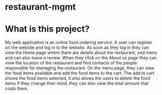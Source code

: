 # restaurant-mgmt

# What is this project?

My web application is an online food ordering service. A user can register on the website and log in to the website.
As soon as they log in they can view the Home page where there are details about the restaurant, and menu and can also leave a review.
When they click on the About us page they can view the location of the restaurant and find contacts of the people responsible for managing the restaurant.
On the menu page, they can view the food items available and add the food items to the cart. The add to cart shows the food items selected, it also allows the users to delete the food items if they change their mind, they can also view the total amount that costs them.
